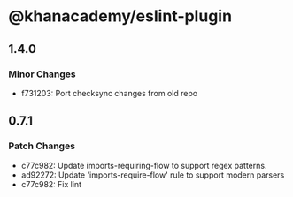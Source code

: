 # @khanacademy/eslint-plugin

## 1.4.0

### Minor Changes

-   f731203: Port checksync changes from old repo

## 0.7.1

### Patch Changes

-   c77c982: Update imports-requiring-flow to support regex patterns.
-   ad92272: Update 'imports-require-flow' rule to support modern parsers
-   c77c982: Fix lint
